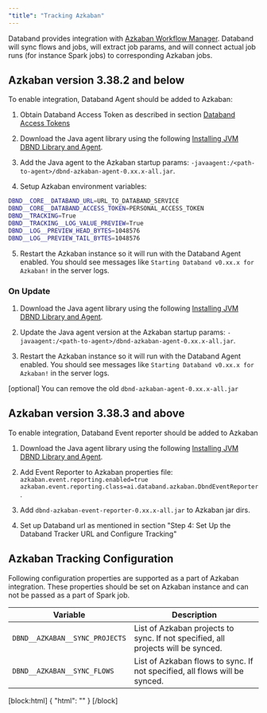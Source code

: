 ```yaml
---
"title": "Tracking Azkaban"
---
```

Databand provides integration with [Azkaban Workflow Manager](https://azkaban.github.io/). Databand will sync flows and jobs, will extract job params, and will connect actual job runs (for instance Spark jobs) to corresponding Azkaban jobs.

## Azkaban version 3.38.2 and below

To enable integration, Databand Agent should be added to Azkaban:

1. Obtain Databand Access Token as described in section [Databand Access Tokens](https://docs.databand.ai/docs/getting-started-with-databand-cloud#databand-access-tokens)

2. Download the Java agent library using the following [Installing JVM DBND Library and Agent](doc:installing-jvm-dbnd#dbnd-jvm-agent).

3. Add the Java agent to the Azkaban startup params:
`-javaagent:/<path-to-agent>/dbnd-azkaban-agent-0.xx.x-all.jar`.

4. Setup Azkaban environment variables: 
``` bash
DBND__CORE__DATABAND_URL=URL_TO_DATABAND_SERVICE
DBND__CORE__DATABAND_ACCESS_TOKEN=PERSONAL_ACCESS_TOKEN
DBND__TRACKING=True
DBND__TRACKING__LOG_VALUE_PREVIEW=True
DBND__LOG__PREVIEW_HEAD_BYTES=1048576
DBND__LOG__PREVIEW_TAIL_BYTES=1048576
```

5. Restart the Azkaban instance so it will run with the Databand Agent enabled. You should see messages like `Starting Databand v0.xx.x for Azkaban!` in the server logs.

### On Update
1. Download the Java agent library using the following [Installing JVM DBND Library and Agent](doc:installing-jvm-dbnd#dbnd-jvm-agent).

2. Update the Java agent version at the Azkaban startup params:
`-javaagent:/<path-to-agent>/dbnd-azkaban-agent-0.xx.x-all.jar`.
 
3. Restart the Azkaban instance so it will run with the Databand Agent enabled. You should see messages like `Starting Databand v0.xx.x for Azkaban!` in the server logs.

[optional] You can remove the old `dbnd-azkaban-agent-0.xx.x-all.jar`

## Azkaban version 3.38.3 and above

To enable integration, Databand Event reporter should be added to Azkaban

1. Download the Java agent library using the following [Installing JVM DBND Library and Agent](doc:installing-jvm-dbnd#dbnd-jvm-agent).

2. Add Event Reporter to Azkaban properties file:
`azkaban.event.reporting.enabled=true`
`azkaban.event.reporting.class=ai.databand.azkaban.DbndEventReporter`.

3. Add `dbnd-azkaban-event-reporter-0.xx.x-all.jar` to Azkaban jar dirs.

4. Set up Databand url as mentioned in section "Step 4: Set Up the Databand Tracker URL and Configure Tracking"


## Azkaban Tracking Configuration 
Following configuration properties are supported as a part of Azkaban integration. These properties should be set on Azkaban instance and can not be passed as a part of Spark job.

| Variable | Description |
|---|---|
| `DBND__AZKABAN__SYNC_PROJECTS` | List of Azkaban projects to sync. If not specified, all projects will be synced. |
| `DBND__AZKABAN__SYNC_FLOWS` | List of Azkaban flows to sync. If not specified, all flows will be synced. |
[block:html]
{
  "html": "<style>\n  pre {\n      border: 0.2px solid #ddd;\n      border-left: 3px solid #c796ff;\n      color: #0061a6;\n  }\n\n.CodeTabs_initial{\n  /* box shadows with with legacy browser support - just in case */\n    -webkit-box-shadow: 0 10px 6px -6px #777; /* for Safari 3-4, iOS 4.0.2 - 4.2, Android 2.3+ */\n     -moz-box-shadow: 0 10px 6px -6px #777; /* for Firefox 3.5 - 3.6 */\n          box-shadow: 0 10px 6px -6px #777;/* Opera 10.5, IE 9, Firefox 4+, Chrome 6+, iOS 5 */\n  }\n</style>"
}
[/block]